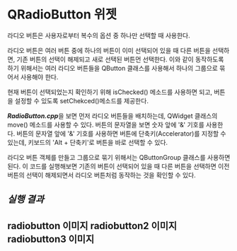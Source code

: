 # QRadioButton 위젯

라디오 버튼은 사용자로부터 복수의 옵션 중 하나만 선택할 때 사용한다.

라디오 버튼은 여러 버튼 중에 하나의 버튼이 이미 선택되어 있을 때 다른 버튼을 선택하면, 기존 버튼의 선택이 해제되고 새로 선택된 버튼먼 선택한다. 이와 같이 동작하도록 하기 위해서는 여러 라디오 버튼들을 QButton 클래스를 사용해서 하나의 그룹으로 묶어서 사용해야 한다.

현재 버튼이 선택되었는지 확인하기 위해 isChecked() 메소드를 사용하면 되고, 버튼을 설정할 수 있도록 setChekced()메소드를 제공한다.

***RadioButton.cpp***을 보면 먼저 라디오 버튼들을 배치하는데, QWidget 클래스의 move() 메소드를 사용할 수 있다. 버튼의 문자열을 보면 숫자 앞에 '&' 기호를 사용한다. 버튼의 문자열 앞에 '&' 기호를 사용하면 버튼에 단축키(Accelerator)를 지정할 수 있는데, 키보드의 'Alt + 단축키'로 버튼을 바로 선택할 수 있다.

라디오 버튼 객체를 만들고 그룹으로 묶기 위해서는 QButtonGroup 클래스를 사용하면 된다. 이 코드를 실행해보면 기존의 버튼이 선택되어 있을 때 다른 버튼을 선택하면 이전 버튼의 선택이 해제되면서 라디오 버튼처럼 동작하는 것을 확인할 수 있다.

***실행 결과***
---
radiobutton 이미지
radiobutton2 이미지
radiobutton3 이미지
---